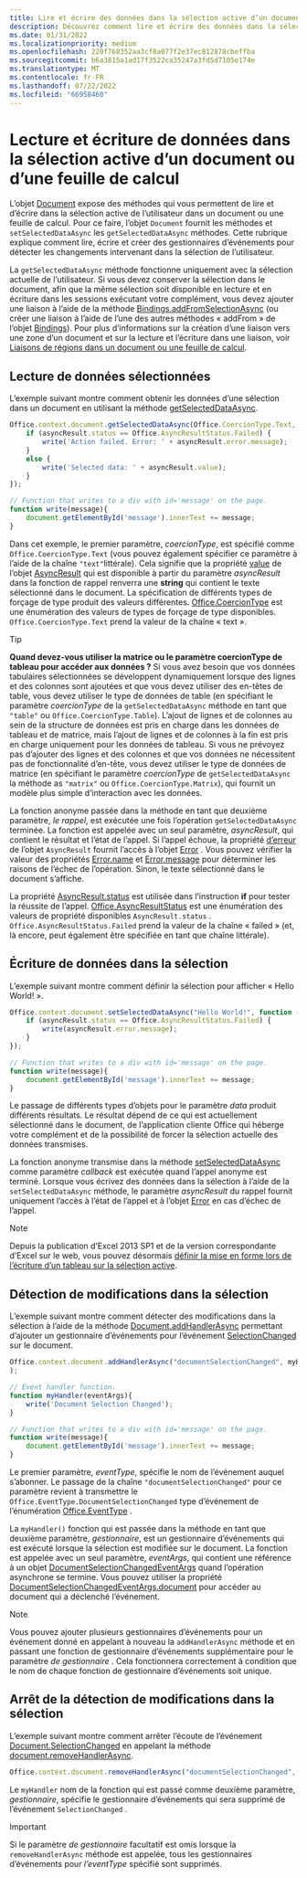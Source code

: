 ```yaml
---
title: Lire et écrire des données dans la sélection active d’un document ou d’une feuille de calcul
description: Découvrez comment lire et écrire des données dans la sélection active dans un document Word ou une feuille de calcul Excel.
ms.date: 01/31/2022
ms.localizationpriority: medium
ms.openlocfilehash: 220f768352aa3cf8a077f2e37ec812878cbeffba
ms.sourcegitcommit: b6a3815a1ad17f3522ca35247a3fd5d7105e174e
ms.translationtype: MT
ms.contentlocale: fr-FR
ms.lasthandoff: 07/22/2022
ms.locfileid: "66958460"
---
```

# <a name="read-and-write-data-to-the-active-selection-in-a-document-or-spreadsheet"></a>Lecture et écriture de données dans la sélection active d’un document ou d’une feuille de calcul

L’objet [Document](/javascript/api/office/office.document) expose des méthodes qui vous permettent de lire et d’écrire dans la sélection active de l’utilisateur dans un document ou une feuille de calcul. Pour ce faire, l’objet `Document` fournit les méthodes et `setSelectedDataAsync` les `getSelectedDataAsync` méthodes. Cette rubrique explique comment lire, écrire et créer des gestionnaires d’événements pour détecter les changements intervenant dans la sélection de l’utilisateur.

La `getSelectedDataAsync` méthode fonctionne uniquement avec la sélection actuelle de l’utilisateur. Si vous devez conserver la sélection dans le document, afin que la même sélection soit disponible en lecture et en écriture dans les sessions exécutant votre complément, vous devez ajouter une liaison à l’aide de la méthode [Bindings.addFromSelectionAsync](/javascript/api/office/office.bindings#office-office-bindings-addfromselectionasync-member(1)) (ou créer une liaison à l’aide de l’une des autres méthodes « addFrom » de l’objet [Bindings](/javascript/api/office/office.bindings)). Pour plus d’informations sur la création d’une liaison vers une zone d’un document et sur la lecture et l’écriture dans une liaison, voir [Liaisons de régions dans un document ou une feuille de calcul](bind-to-regions-in-a-document-or-spreadsheet.md).

## <a name="read-selected-data"></a>Lecture de données sélectionnées

L’exemple suivant montre comment obtenir les données d’une sélection dans un document en utilisant la méthode [getSelectedDataAsync](/javascript/api/office/office.document#office-office-document-getselecteddataasync-member(1)).

```js
Office.context.document.getSelectedDataAsync(Office.CoercionType.Text, function (asyncResult) {
    if (asyncResult.status == Office.AsyncResultStatus.Failed) {
        write('Action failed. Error: ' + asyncResult.error.message);
    }
    else {
        write('Selected data: ' + asyncResult.value);
    }
});

// Function that writes to a div with id='message' on the page.
function write(message){
    document.getElementById('message').innerText += message; 
}
```

Dans cet exemple, le premier paramètre, _coercionType_, est spécifié comme `Office.CoercionType.Text` (vous pouvez également spécifier ce paramètre à l’aide de la chaîne `"text"`littérale). Cela signifie que la propriété [value](/javascript/api/office/office.asyncresult#office-office-asyncresult-status-member) de l’objet [AsyncResult](/javascript/api/office/office.asyncresult) qui est disponible à partir du paramètre _asyncResult_ dans la fonction de rappel renverra une **string** qui contient le texte sélectionné dans le document. La spécification de différents types de forçage de type produit des valeurs différentes. [Office.CoercionType](/javascript/api/office/office.coerciontype) est une énumération des valeurs de types de forçage de type disponibles. `Office.CoercionType.Text` prend la valeur de la chaîne « text ».

> [!TIP]
> **Quand devez-vous utiliser la matrice ou le paramètre coercionType de tableau pour accéder aux données ?** Si vous avez besoin que vos données tabulaires sélectionnées se développent dynamiquement lorsque des lignes et des colonnes sont ajoutées et que vous devez utiliser des en-têtes de table, vous devez utiliser le type de données de table (en spécifiant le paramètre _coercionType_ de la `getSelectedDataAsync` méthode en tant que `"table"` ou `Office.CoercionType.Table`). L’ajout de lignes et de colonnes au sein de la structure de données est pris en charge dans les données de tableau et de matrice, mais l’ajout de lignes et de colonnes à la fin est pris en charge uniquement pour les données de tableau. Si vous ne prévoyez pas d’ajouter des lignes et des colonnes et que vos données ne nécessitent pas de fonctionnalité d’en-tête, vous devez utiliser le type de données de matrice (en spécifiant le paramètre  _coercionType_ de `getSelectedDataAsync` la méthode as `"matrix"` ou `Office.CoercionType.Matrix`), qui fournit un modèle plus simple d’interaction avec les données.

La fonction anonyme passée dans la méthode en tant que deuxième paramètre, _le rappel_, est exécutée une fois l’opération `getSelectedDataAsync` terminée. La fonction est appelée avec un seul paramètre, _asyncResult_, qui contient le résultat et l’état de l’appel. Si l’appel échoue, la propriété [d’erreur](/javascript/api/office/office.asyncresult#office-office-asyncresult-error-member) de l’objet `AsyncResult` fournit l’accès à l’objet [Error](/javascript/api/office/office.error) . Vous pouvez vérifier la valeur des propriétés [Error.name](/javascript/api/office/office.error#office-office-error-name-member) et [Error.message](/javascript/api/office/office.error#office-office-error-message-member) pour déterminer les raisons de l’échec de l’opération. Sinon, le texte sélectionné dans le document s’affiche.

La propriété [AsyncResult.status](/javascript/api/office/office.asyncresult#office-office-asyncresult-error-member) est utilisée dans l’instruction **if** pour tester la réussite de l’appel. [Office.AsyncResultStatus](/javascript/api/office/office.asyncresult#office-office-asyncresult-status-member) est une énumération des valeurs de propriété disponibles `AsyncResult.status` . `Office.AsyncResultStatus.Failed` prend la valeur de la chaîne « failed » (et, là encore, peut également être spécifiée en tant que chaîne littérale).

## <a name="write-data-to-the-selection"></a>Écriture de données dans la sélection

L’exemple suivant montre comment définir la sélection pour afficher « Hello World! ».

```js
Office.context.document.setSelectedDataAsync("Hello World!", function (asyncResult) {
    if (asyncResult.status == Office.AsyncResultStatus.Failed) {
        write(asyncResult.error.message);
    }
});

// Function that writes to a div with id='message' on the page.
function write(message){
    document.getElementById('message').innerText += message;
}
```

Le passage de différents types d’objets pour le paramètre  _data_ produit différents résultats. Le résultat dépend de ce qui est actuellement sélectionné dans le document, de l’application cliente Office qui héberge votre complément et de la possibilité de forcer la sélection actuelle des données transmises.

La fonction anonyme transmise dans la méthode [setSelectedDataAsync](/javascript/api/office/office.document#office-office-document-setselecteddataasync-member(1)) comme paramètre _callback_ est exécutée quand l’appel anonyme est terminé. Lorsque vous écrivez des données dans la sélection à l’aide de la `setSelectedDataAsync` méthode, le paramètre _asyncResult_ du rappel fournit uniquement l’accès à l’état de l’appel et à l’objet [Error](/javascript/api/office/office.error) en cas d’échec de l’appel.

> [!NOTE]
> Depuis la publication d’Excel 2013 SP1 et de la version correspondante d’Excel sur le web, vous pouvez désormais [définir la mise en forme lors de l’écriture d’un tableau sur la sélection active](../excel/excel-add-ins-tables.md).

## <a name="detect-changes-in-the-selection"></a>Détection de modifications dans la sélection

L’exemple suivant montre comment détecter des modifications dans la sélection à l’aide de la méthode [Document.addHandlerAsync](/javascript/api/office/office.document#office-office-document-addhandlerasync-member(1)) permettant d’ajouter un gestionnaire d’événements pour l’événement [SelectionChanged](/javascript/api/office/office.documentselectionchangedeventargs) sur le document.

```js
Office.context.document.addHandlerAsync("documentSelectionChanged", myHandler, function(result){}
);

// Event handler function.
function myHandler(eventArgs){
    write('Document Selection Changed');
}

// Function that writes to a div with id='message' on the page.
function write(message){
    document.getElementById('message').innerText += message;
}
```

Le premier paramètre, _eventType_, spécifie le nom de l’événement auquel s’abonner. Le passage de la chaîne `"documentSelectionChanged"` pour ce paramètre revient à transmettre le `Office.EventType.DocumentSelectionChanged` type d’événement de l’énumération [Office.EventType](/javascript/api/office/office.eventtype) .

La  `myHandler()` fonction qui est passée dans la méthode en tant que deuxième paramètre, _gestionnaire_, est un gestionnaire d’événements qui est exécuté lorsque la sélection est modifiée sur le document. La fonction est appelée avec un seul paramètre, _eventArgs_, qui contient une référence à un objet [DocumentSelectionChangedEventArgs](/javascript/api/office/office.documentselectionchangedeventargs) quand l’opération asynchrone se termine. Vous pouvez utiliser la propriété [DocumentSelectionChangedEventArgs.document](/javascript/api/office/office.documentselectionchangedeventargs#office-office-documentselectionchangedeventargs-document-member) pour accéder au document qui a déclenché l’événement.

> [!NOTE]
> Vous pouvez ajouter plusieurs gestionnaires d’événements pour un événement donné en appelant à nouveau la `addHandlerAsync` méthode et en passant une fonction de gestionnaire d’événements supplémentaire pour le paramètre _de gestionnaire_ . Cela fonctionnera correctement à condition que le nom de chaque fonction de gestionnaire d’événements soit unique.

## <a name="stop-detecting-changes-in-the-selection"></a>Arrêt de la détection de modifications dans la sélection

L’exemple suivant montre comment arrêter l’écoute de l’événement [Document.SelectionChanged](/javascript/api/office/office.documentselectionchangedeventargs) en appelant la méthode [document.removeHandlerAsync](/javascript/api/office/office.document#office-office-document-removehandlerasync-member(1)).

```js
Office.context.document.removeHandlerAsync("documentSelectionChanged", {handler:myHandler}, function(result){});
```

Le  `myHandler` nom de la fonction qui est passé comme deuxième paramètre, _gestionnaire_, spécifie le gestionnaire d’événements qui sera supprimé de l’événement `SelectionChanged` .

> [!IMPORTANT]
> Si le paramètre  _de gestionnaire_ facultatif est omis lorsque la `removeHandlerAsync` méthode est appelée, tous les gestionnaires d’événements pour _l’eventType_ spécifié sont supprimés.

